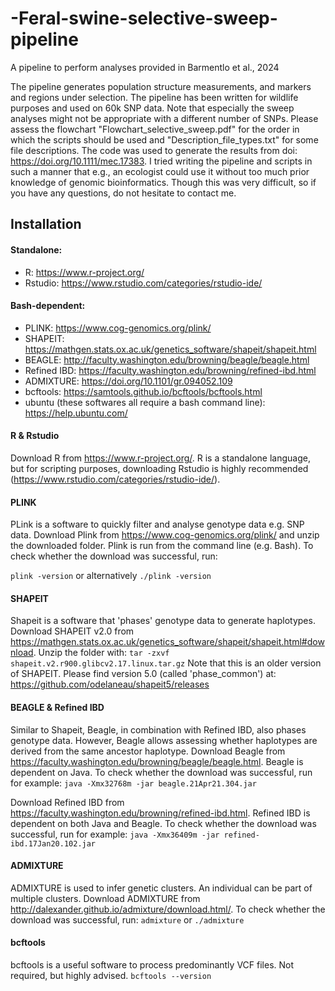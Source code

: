 # -Feral-swine-selective-sweep-pipeline
A pipeline to perform analyses provided in Barmentlo et al., 2024

The pipeline generates population structure measurements, and markers and regions under selection. The pipeline has been written for wildlife purposes and used on 60k SNP data. Note that especially the sweep analyses might not be appropriate with a different number of SNPs. Please assess the flowchart "Flowchart_selective_sweep.pdf" for the order in which the scripts should be used and "Description_file_types.txt" for some file descriptions. The code was used to generate the results from doi: https://doi.org/10.1111/mec.17383. I tried writing the pipeline and scripts in such a manner that e.g., an ecologist could use it without too much prior knowledge of genomic bioinformatics. Though this was very difficult, so if you have any questions, do not hesitate to contact me. 


## Installation
#### Standalone:
- R: https://www.r-project.org/
- Rstudio: https://www.rstudio.com/categories/rstudio-ide/

#### Bash-dependent:
- PLINK: https://www.cog-genomics.org/plink/
- SHAPEIT: https://mathgen.stats.ox.ac.uk/genetics_software/shapeit/shapeit.html
- BEAGLE: http://faculty.washington.edu/browning/beagle/beagle.html
- Refined IBD: https://faculty.washington.edu/browning/refined-ibd.html
- ADMIXTURE: https://doi.org/10.1101/gr.094052.109
- bcftools: https://samtools.github.io/bcftools/bcftools.html
- ubuntu (these softwares all require a bash command line): https://help.ubuntu.com/



#### R & Rstudio
Download R from https://www.r-project.org/. R is a standalone language, but for scripting purposes, downloading Rstudio is highly recommended (https://www.rstudio.com/categories/rstudio-ide/).


#### PLINK 
PLink is a software to quickly filter and analyse genotype data e.g. SNP data. Download Plink from https://www.cog-genomics.org/plink/ and unzip the downloaded folder. Plink is run from the command line (e.g. Bash). To check whether the download was successful, run:

```plink -version``` or alternatively ```./plink -version```


#### SHAPEIT
Shapeit is a software that 'phases' genotype data to generate haplotypes. Download SHAPEIT v2.0 from https://mathgen.stats.ox.ac.uk/genetics_software/shapeit/shapeit.html#download. Unzip the folder with:
```tar -zxvf shapeit.v2.r900.glibcv2.17.linux.tar.gz```
Note that this is an older version of SHAPEIT. Please find version 5.0 (called 'phase_common') at: https://github.com/odelaneau/shapeit5/releases 

#### BEAGLE & Refined IBD
Similar to Shapeit, Beagle, in combination with Refined IBD, also phases genotype data. However, Beagle allows assessing whether haplotypes are derived from the same ancestor haplotype. Download Beagle from https://faculty.washington.edu/browning/beagle/beagle.html. Beagle is dependent on Java. To check whether the download was successful, run for example:
```java -Xmx32768m -jar beagle.21Apr21.304.jar```

Download Refined IBD from https://faculty.washington.edu/browning/refined-ibd.html. Refined IBD is dependent on both Java and Beagle. To check whether the download was successful, run for example:
```java -Xmx36409m -jar refined-ibd.17Jan20.102.jar```


#### ADMIXTURE
ADMIXTURE is used to infer genetic clusters. An individual can be part of multiple clusters. Download ADMIXTURE from http://dalexander.github.io/admixture/download.html/. To check whether the download was successful, run:
```admixture``` or ```./admixture```

#### bcftools
bcftools is a useful software to process predominantly VCF files. Not required, but highly advised.
```bcftools --version```
